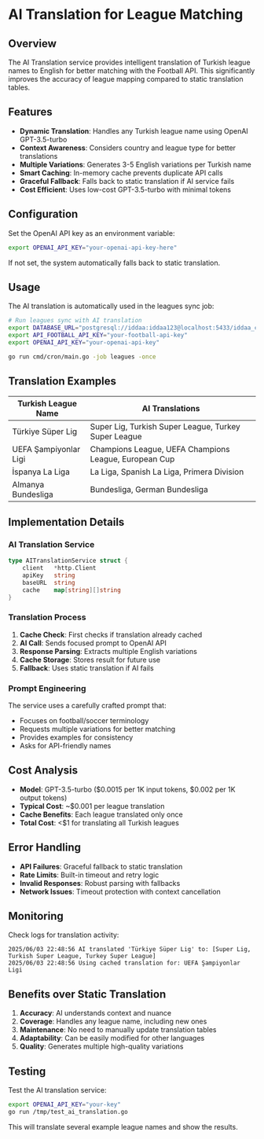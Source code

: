 # AI Translation for League Matching

## Overview

The AI Translation service provides intelligent translation of Turkish league names to English for better matching with the Football API. This significantly improves the accuracy of league mapping compared to static translation tables.

## Features

- **Dynamic Translation**: Handles any Turkish league name using OpenAI GPT-3.5-turbo
- **Context Awareness**: Considers country and league type for better translations
- **Multiple Variations**: Generates 3-5 English variations per Turkish name
- **Smart Caching**: In-memory cache prevents duplicate API calls
- **Graceful Fallback**: Falls back to static translation if AI service fails
- **Cost Efficient**: Uses low-cost GPT-3.5-turbo with minimal tokens

## Configuration

Set the OpenAI API key as an environment variable:

```bash
export OPENAI_API_KEY="your-openai-api-key-here"
```

If not set, the system automatically falls back to static translation.

## Usage

The AI translation is automatically used in the leagues sync job:

```bash
# Run leagues sync with AI translation
export DATABASE_URL="postgresql://iddaa:iddaa123@localhost:5433/iddaa_core?sslmode=disable"
export API_FOOTBALL_API_KEY="your-football-api-key"
export OPENAI_API_KEY="your-openai-api-key"

go run cmd/cron/main.go -job leagues -once
```

## Translation Examples

| Turkish League Name   | AI Translations                                       |
| --------------------- | ----------------------------------------------------- |
| Türkiye Süper Lig     | Super Lig, Turkish Super League, Turkey Super League  |
| UEFA Şampiyonlar Ligi | Champions League, UEFA Champions League, European Cup |
| İspanya La Liga       | La Liga, Spanish La Liga, Primera Division            |
| Almanya Bundesliga    | Bundesliga, German Bundesliga                         |

## Implementation Details

### AI Translation Service

```go
type AITranslationService struct {
    client   *http.Client
    apiKey   string
    baseURL  string
    cache    map[string][]string
}
```

### Translation Process

1. **Cache Check**: First checks if translation already cached
2. **AI Call**: Sends focused prompt to OpenAI API
3. **Response Parsing**: Extracts multiple English variations
4. **Cache Storage**: Stores result for future use
5. **Fallback**: Uses static translation if AI fails

### Prompt Engineering

The service uses a carefully crafted prompt that:

- Focuses on football/soccer terminology
- Requests multiple variations for better matching
- Provides examples for consistency
- Asks for API-friendly names

## Cost Analysis

- **Model**: GPT-3.5-turbo ($0.0015 per 1K input tokens, $0.002 per 1K output tokens)
- **Typical Cost**: ~$0.001 per league translation
- **Cache Benefits**: Each league translated only once
- **Total Cost**: <$1 for translating all Turkish leagues

## Error Handling

- **API Failures**: Graceful fallback to static translation
- **Rate Limits**: Built-in timeout and retry logic
- **Invalid Responses**: Robust parsing with fallbacks
- **Network Issues**: Timeout protection with context cancellation

## Monitoring

Check logs for translation activity:

```
2025/06/03 22:48:56 AI translated 'Türkiye Süper Lig' to: [Super Lig, Turkish Super League, Turkey Super League]
2025/06/03 22:48:56 Using cached translation for: UEFA Şampiyonlar Ligi
```

## Benefits over Static Translation

1. **Accuracy**: AI understands context and nuance
2. **Coverage**: Handles any league name, including new ones
3. **Maintenance**: No need to manually update translation tables
4. **Adaptability**: Can be easily modified for other languages
5. **Quality**: Generates multiple high-quality variations

## Testing

Test the AI translation service:

```bash
export OPENAI_API_KEY="your-key"
go run /tmp/test_ai_translation.go
```

This will translate several example league names and show the results.
